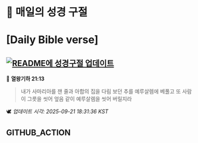# 🙏 매일의 성경 구절
# [Daily Bible verse]
## [![README에 성경구절 업데이트](https://github.com/DONGSUKA/first_test/actions/workflows/update-readme-bible.yml/badge.svg)](https://github.com/DONGSUKA/first_test/actions/workflows/update-readme-bible.yml)
<!-- START_BIBLE_VERSE -->
📖 **열왕기하 21:13**
> 내가 사마리아를 잰 줄과 아합의 집을 다림 보던 추를 예루살렘에 베풀고 또 사람이 그릇을 씻어 엎음 같이 예루살렘을 씻어 버릴지라

🕊️ _업데이트 시각: 2025-09-21 18:31:36 KST_
  <!-- END_BIBLE_VERSE -->
## GITHUB_ACTION
